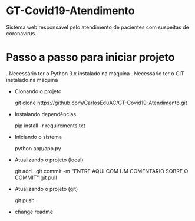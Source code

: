 # GT-Covid19-Atendimento
Sistema web responsável pelo atendimento de pacientes com suspeitas de coronavírus.

# Passo a passo para iniciar projeto
. Necessário ter o Python 3.x instalado na máquina
. Necessário ter o GIT instalado na máquina

- Clonando o projeto

    git clone https://github.com/CarlosEduAC/GT-Covid19-Atendimento.git

- Instalando dependências 

    pip install -r requirements.txt

- Iniciando o sistema

    python app/app.py

- Atualizando o projeto (local)

    git add .
    git commit -m "ENTRE AQUI COM UM COMENTARIO SOBRE O COMMIT"
    git pull

- Atualizando o projeto (git)

    git push
- change readme
